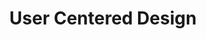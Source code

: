 ---
# This topic lives at
# https://digital.gov/topics/user-centered-design

slug: "user-centered-design"

# Topic Title
title: "User Centered Design"

# description — keep it short and clear
summary: ""


# Weight
weight: 2

# For more information on managing topics,
# see https://github.com/GSA/digitalgov.gov/wiki
---